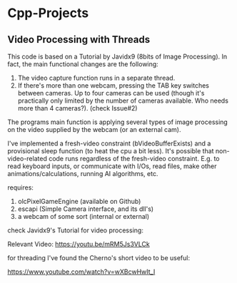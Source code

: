 # Cpp-Projects

## Video Processing with Threads
  This code is based on a Tutorial by Javidx9 (8bits of Image Processing). In fact, the main functional changes are the following:
  
  1. The video capture function runs in a separate thread.
  2. If there's more than one webcam, pressing the TAB key switches between cameras. Up to four cameras can be used (though it's practically only limited by the number of cameras available. Who needs more than 4 cameras?). (check Issue#2)
  
  The programs main function is applying several types of image processing on the video supplied by the webcam (or an external cam).
  
  I've implemented a fresh-video constraint (bVideoBufferExists) and a provisional sleep function (to heat the cpu a bit less). It's possible that non-video-related code runs regardless of the fresh-video constraint. E.g. to read keyboard inputs, or communicate with I/Os, read files, make other animations/calculations, running AI algorithms, etc.
  
  requires:
  1. olcPixelGameEngine (available on Github)
  2. escapi (Simple Camera interface, and its dll's)
  3. a webcam of some sort (internal or external)
  
  check Javidx9's Tutorial for video processing:
  
  Relevant Video: https://youtu.be/mRM5Js3VLCk
   
  for threading I've found the Cherno's short video to be useful:
  
  https://www.youtube.com/watch?v=wXBcwHwIt_I
